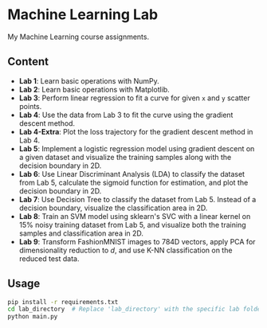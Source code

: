 # Machine Learning Lab

My Machine Learning course assignments.

## Content

- **Lab 1**: Learn basic operations with NumPy.
- **Lab 2**: Learn basic operations with Matplotlib.
- **Lab 3**: Perform linear regression to fit a curve for given `x` and `y` scatter points.
- **Lab 4**: Use the data from Lab 3 to fit the curve using the gradient descent method.
- **Lab 4-Extra**: Plot the loss trajectory for the gradient descent method in Lab 4.
- **Lab 5**: Implement a logistic regression model using gradient descent on a given dataset and visualize the training samples along with the decision boundary in 2D.
- **Lab 6**: Use Linear Discriminant Analysis (LDA) to classify the dataset from Lab 5, calculate the sigmoid function for estimation, and plot the decision boundary in 2D.
- **Lab 7**: Use Decision Tree to classify the dataset from Lab 5. Instead of a decision boundary, visualize the classification area in 2D.
- **Lab 8**: Train an SVM model using sklearn's SVC with a linear kernel on 15% noisy training dataset from Lab 5, and visualize both the training samples and classification area in 2D.
- **Lab 9**: Transform FashionMNIST images to 784D vectors, apply PCA for dimensionality reduction to $d$, and use K-NN classification on the reduced test data.

## Usage

```bash
pip install -r requirements.txt
cd lab_directory  # Replace 'lab_directory' with the specific lab folder name
python main.py
```
